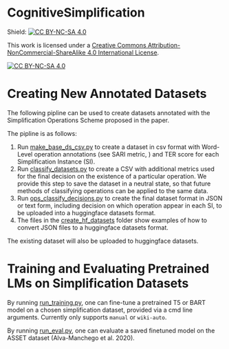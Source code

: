 # CognitiveSimplification
Shield: [![CC BY-NC-SA 4.0][cc-by-nc-sa-shield]][cc-by-nc-sa]

This work is licensed under a
[Creative Commons Attribution-NonCommercial-ShareAlike 4.0 International License][cc-by-nc-sa].

[![CC BY-NC-SA 4.0][cc-by-nc-sa-image]][cc-by-nc-sa]

[cc-by-nc-sa]: http://creativecommons.org/licenses/by-nc-sa/4.0/
[cc-by-nc-sa-image]: https://licensebuttons.net/l/by-nc-sa/4.0/88x31.png
[cc-by-nc-sa-shield]: https://img.shields.io/badge/License-CC%20BY--NC--SA%204.0-lightgrey.svg


 # Creating New Annotated Datasets
 The following pipline can be used to create datasets annotated with the Simplification Operations Scheme proposed in the paper.
 
 The pipline is as follows:
 1. Run [make_base_ds_csv.py](annotate_dataset/make_base_ds_csv.py) to create a dataset in csv format with Word-Level operation annotations (see SARI metric, ) and TER score for each Simplification Instance (SI).
 2. Run [classify_datasets.py](annotate_dataset/classify_datasets.py) to create a CSV with additional metrics used for the final decision on the existence of a particular operation. We provide this step to save the dataset in a neutral state, so that future methods of classifying operations can be applied to the same data.
 3. Run [ops_classify_decisions.py](annotate_dataset/ops_classify_decisions.py) to create the final dataset format in JSON or text form, including decision on which operation appear in each SI, to be uploaded into a huggingface datasets format.
 4. The files in the [create_hf_datasets](create_hf_datasets) folder show examples of how to convert JSON files to a huggingface datasets format.
 
 The existing dataset will also be uploaded to huggingface datasets. 
 
 # Training and Evaluating Pretrained LMs on Simplification Datasets
 By running [run_training.py](run_training.py), one can fine-tune a pretrained T5 or BART model on a chosen simplification dataset, provided via a cmd line arguments. Currently only supports `manual` or `wiki-auto`.
 
 By running [run_eval.py](run_eval.py), one can evaluate a saved finetuned model on the ASSET dataset (Alva-Manchego et al. 2020).
